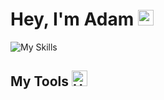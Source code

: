 # Hey, I'm Adam <img src="https://raw.githubusercontent.com/Tarikul-Islam-Anik/Animated-Fluent-Emojis/master/Emojis/Hand%20gestures/Waving%20Hand.png" alt="Waving Hand" width="25" height="25" />

![My Skills](https://skillicons.dev/icons?i=py,pycharm,cs,unity,dotnet,godot,java,eclipse,gradle,ruby,rails,js,html,css,discord,bots,visualstudio,vscode,replit,bash,powershell,git,github,gitlab,linux,notion,figma,ps,ai,pr,ae)

## My Tools <img src="https://raw.githubusercontent.com/Tarikul-Islam-Anik/Animated-Fluent-Emojis/master/Emojis/Objects/Hammer%20and%20Wrench.png" alt="Hammer and Wrench" width="25" height="25" />
